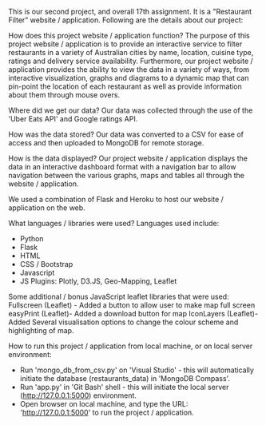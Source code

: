 This is our second project, and overall 17th assignment. It is a "Restaurant Filter" website / application. Following are the details about our project:

How does this project website / application function?
The purpose of this project website / application is to provide an interactive service to filter restaurants in a variety of Australian cities by name, location, cuisine type, ratings and delivery service availability.
Furthermore, our project website / application provides the ability to view the data in a variety of ways, from interactive visualization, graphs and diagrams
to a dynamic map that can pin-point the location of each restaurant as well as provide information about them through mouse overs. 


Where did we get our data?
Our data was collected through the use of the 'Uber Eats API' and Google ratings API. 

How was the data stored?
Our data was converted to a CSV for ease of access and then uploaded to MongoDB for remote storage.

How is the data displayed?
Our project website / application displays the data in an interactive dashboard format with a navigation bar to allow navigation between the various graphs, maps and tables all through the website / application.

We used a combination of Flask and Heroku to host our website / application on the web.

What languages / libraries were used?
Languages used include:
- Python
- Flask
- HTML
- CSS / Bootstrap
- Javascript
- JS Plugins: Plotly, D3.JS, Geo-Mapping, Leaflet

Some additional / bonus JavaScript leaflet libraries that were used:
Fullscreen (Leaflet) - Added a button to allow user to make map full screen 
easyPrint (Leaflet)- Added a download button for map
IconLayers (Leaflet)- Added Several visualisation options to change the colour scheme and highlighting of map.

How to run this project / application from local machine, or on local server environment:
- Run 'mongo_db_from_csv.py' on 'Visual Studio' - this will automatically initiate the database (restaurants_data) in 'MongoDB Compass'.
- Run 'app.py' in 'Git Bash' shell - this will initiate the local server (http://127.0.0.1:5000) environment.
- Open browser on local machine, and type the URL: 'http://127.0.0.1:5000' to run the project / application.